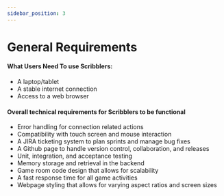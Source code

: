 ```yaml
---
sidebar_position: 3
---
```


# General Requirements

#### What Users Need To use Scribblers: 
* A laptop/tablet
* A stable internet connection
* Access to a web browser

#### Overall technical requirements for Scribblers to be functional 
* Error handling for connection related actions
* Compatibility with touch screen and mouse interaction
* A JIRA ticketing system to plan sprints and manage bug fixes
* A Github page to handle version control, collaboration, and releases
* Unit, integration, and acceptance testing
* Memory storage and retrieval in the backend
* Game room code design that allows for scalability
* A fast response time for all game activities
* Webpage styling that allows for varying aspect ratios and screen sizes
